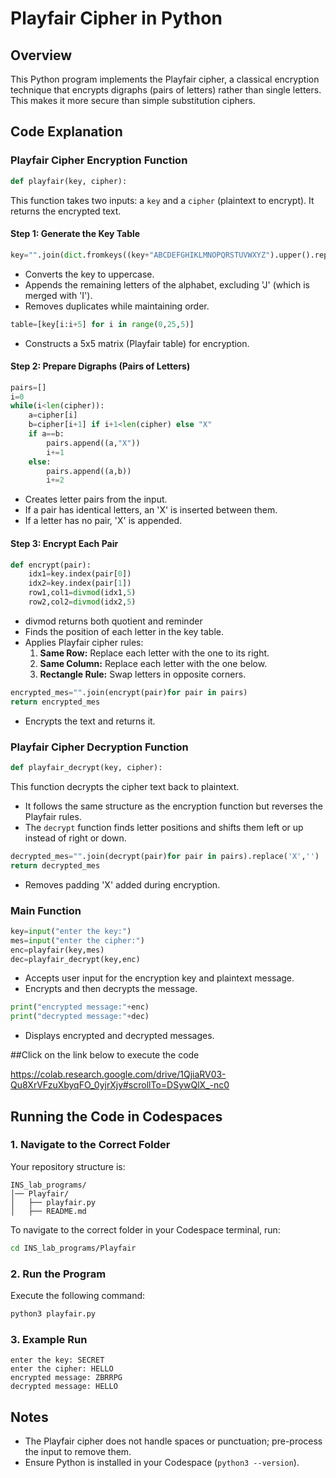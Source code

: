 # Playfair Cipher in Python

## Overview

This Python program implements the Playfair cipher, a classical encryption technique that encrypts digraphs (pairs of letters) rather than single letters. This makes it more secure than simple substitution ciphers.

## Code Explanation

### Playfair Cipher Encryption Function

```python
def playfair(key, cipher):
```

This function takes two inputs: a `key` and a `cipher` (plaintext to encrypt). It returns the encrypted text.

#### Step 1: Generate the Key Table

```python
key="".join(dict.fromkeys((key+"ABCDEFGHIKLMNOPQRSTUVWXYZ").upper().replace("J","")))
```

- Converts the key to uppercase.
- Appends the remaining letters of the alphabet, excluding 'J' (which is merged with 'I').
- Removes duplicates while maintaining order.

```python
table=[key[i:i+5] for i in range(0,25,5)]
```

- Constructs a 5x5 matrix (Playfair table) for encryption.

#### Step 2: Prepare Digraphs (Pairs of Letters)

```python
pairs=[]
i=0
while(i<len(cipher)):
    a=cipher[i]
    b=cipher[i+1] if i+1<len(cipher) else "X"
    if a==b:
        pairs.append((a,"X"))
        i+=1
    else:
        pairs.append((a,b))
        i+=2
```

- Creates letter pairs from the input.
- If a pair has identical letters, an 'X' is inserted between them.
- If a letter has no pair, 'X' is appended.

#### Step 3: Encrypt Each Pair

```python
def encrypt(pair):
    idx1=key.index(pair[0])
    idx2=key.index(pair[1])
    row1,col1=divmod(idx1,5)
    row2,col2=divmod(idx2,5)
```

- divmod returns both quotient and reminder
- Finds the position of each letter in the key table.
- Applies Playfair cipher rules:
  1. **Same Row:** Replace each letter with the one to its right.
  2. **Same Column:** Replace each letter with the one below.
  3. **Rectangle Rule:** Swap letters in opposite corners.

```python
encrypted_mes="".join(encrypt(pair)for pair in pairs)
return encrypted_mes
```

- Encrypts the text and returns it.

### Playfair Cipher Decryption Function

```python
def playfair_decrypt(key, cipher):
```

This function decrypts the cipher text back to plaintext.

- It follows the same structure as the encryption function but reverses the Playfair rules.
- The `decrypt` function finds letter positions and shifts them left or up instead of right or down.

```python
decrypted_mes="".join(decrypt(pair)for pair in pairs).replace('X','')
return decrypted_mes
```

- Removes padding 'X' added during encryption.

### Main Function

```python
key=input("enter the key:")
mes=input("enter the cipher:")
enc=playfair(key,mes)
dec=playfair_decrypt(key,enc)
```

- Accepts user input for the encryption key and plaintext message.
- Encrypts and then decrypts the message.

```python
print("encrypted message:"+enc)
print("decrypted message:"+dec)
```

- Displays encrypted and decrypted messages.

##Click on the link below to execute the code

https://colab.research.google.com/drive/1QjiaRV03-Qu8XrVFzuXbyqFO_0yjrXjy#scrollTo=DSywQlX_-nc0

## Running the Code in Codespaces

### 1. Navigate to the Correct Folder

Your repository structure is:

```
INS_lab_programs/
│── Playfair/
│   ├── playfair.py
│   ├── README.md
```

To navigate to the correct folder in your Codespace terminal, run:

```sh
cd INS_lab_programs/Playfair
```

### 2. Run the Program

Execute the following command:

```sh
python3 playfair.py
```

### 3. Example Run

```
enter the key: SECRET
enter the cipher: HELLO
encrypted message: ZBRRPG
decrypted message: HELLO
```

## Notes

- The Playfair cipher does not handle spaces or punctuation; pre-process the input to remove them.
- Ensure Python is installed in your Codespace (`python3 --version`).




